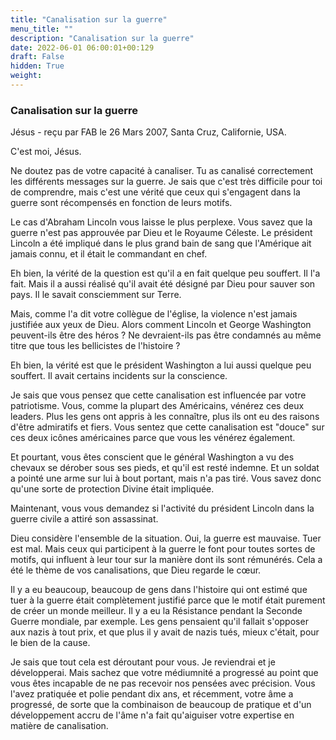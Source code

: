 ```yaml
---
title: "Canalisation sur la guerre"
menu_title: ""
description: "Canalisation sur la guerre"
date: 2022-06-01 06:00:01+00:129
draft: False
hidden: True
weight:
---
```

### Canalisation sur la guerre

Jésus - reçu par FAB le 26 Mars 2007, Santa Cruz, Californie, USA.

C'est moi, Jésus.

Ne doutez pas de votre capacité à canaliser. Tu as canalisé correctement les différents messages sur la guerre. Je sais que c'est très difficile pour toi de comprendre, mais c'est une vérité que ceux qui s'engagent dans la guerre sont récompensés en fonction de leurs motifs.

Le cas d'Abraham Lincoln vous laisse le plus perplexe. Vous savez que la guerre n'est pas approuvée par Dieu et le Royaume Céleste. Le président Lincoln a été impliqué dans le plus grand bain de sang que l'Amérique ait jamais connu, et il était le commandant en chef.

Eh bien, la vérité de la question est qu'il a en fait quelque peu souffert. Il l'a fait. Mais il a aussi réalisé qu'il avait été désigné par Dieu pour sauver son pays. Il le savait consciemment sur Terre.

Mais, comme l'a dit votre collègue de l'église, la violence n'est jamais justifiée aux yeux de Dieu. Alors comment Lincoln et George Washington peuvent-ils être des héros ? Ne devraient-ils pas être condamnés au même titre que tous les bellicistes de l'histoire ?

Eh bien, la vérité est que le président Washington a lui aussi quelque peu souffert. Il avait certains incidents sur la conscience.

Je sais que vous pensez que cette canalisation est influencée par votre patriotisme. Vous, comme la plupart des Américains, vénérez ces deux leaders. Plus les gens ont appris à les connaître, plus ils ont eu des raisons d'être admiratifs et fiers. Vous sentez que cette canalisation est "douce" sur ces deux icônes américaines parce que vous les vénérez également.

Et pourtant, vous êtes conscient que le général Washington a vu des chevaux se dérober sous ses pieds, et qu'il est resté indemne. Et un soldat a pointé une arme sur lui à bout portant, mais n'a pas tiré. Vous savez donc qu'une sorte de protection Divine était impliquée.

Maintenant, vous vous demandez si l'activité du président Lincoln dans la guerre civile a attiré son assassinat.

Dieu considère l'ensemble de la situation. Oui, la guerre est mauvaise. Tuer est mal. Mais ceux qui participent à la guerre le font pour toutes sortes de motifs, qui influent à leur tour sur la manière dont ils sont rémunérés. Cela a été le thème de vos canalisations, que Dieu regarde le cœur.

Il y a eu beaucoup, beaucoup de gens dans l'histoire qui ont estimé que tuer à la guerre était complètement justifié parce que le motif était purement de créer un monde meilleur. Il y a eu la Résistance pendant la Seconde Guerre mondiale, par exemple. Les gens pensaient qu'il fallait s'opposer aux nazis à tout prix, et que plus il y avait de nazis tués, mieux c'était, pour le bien de la cause.

Je sais que tout cela est déroutant pour vous. Je reviendrai et je développerai. Mais sachez que votre médiumnité a progressé au point que vous êtes incapable de ne pas recevoir nos pensées avec précision. Vous l'avez pratiquée et polie pendant dix ans, et récemment, votre âme a progressé, de sorte que la combinaison de beaucoup de pratique et d'un développement accru de l'âme n'a fait qu'aiguiser votre expertise en matière de canalisation.